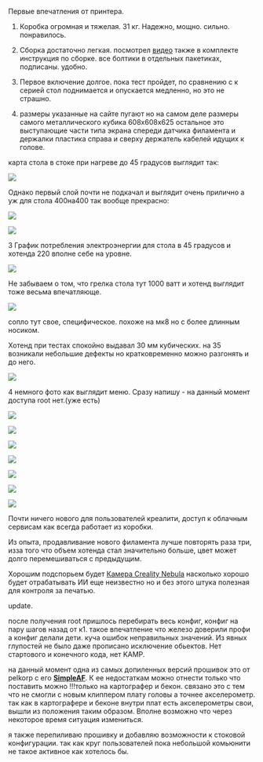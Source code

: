 Первые впечатления от принтера.

1. Коробка огромная и тяжелая. 31 кг. Надежно, мощно. сильно. понравилось.

2. Сборка достаточно легкая. посмотрел [видео](https://youtu.be/VDOPQRVCY3I?si=ck5SxVFJXiyOnVK2) также в комплекте инструкция по сборке. все болтики в отдельных пакетиках, подписаны. удобно.

3. Первое включение долгое. пока тест пройдет, по сравнению с к серией стол поднимается и опускается медленно, но это не страшно. 

4. размеры указанные на сайте пугают но на самом деле размеры самого металлического кубика 608х608х625 остальное это выступающие части типа экрана спереди датчика филамента и держалки пластика справа и сверху держатель кабелей идущих к голове.

карта стола в стоке при нагреве до 45 градусов выглядит так:

![](/images/map1.jpg) 

Однако первый слой почти не подкачал и выглядит очень прилично а уж для стола 400на400 так вообще прекрасно:

![](/images/first_layer.jpg)

![](/images/first_layer2.jpg)


3 График потребления электроэнергии для стола в 45 градусов и хотенда 220 вполне себе на уровне.

![](/images/watt.jpg)

 Не забываем о том, что грелка стола тут 1000 ватт и хотенд выглядит тоже весьма впечатляюще. 
 
 
![](/images/hotend.jpg)
 

сопло тут свое, специфическое. похоже на мк8 но с более длинным носиком.


 Хотенд при тестах спокойно выдавал 30 мм кубических. на 35 возникали небольшие дефекты но кратковременно можно разгонять и до него. 

 ![](/images/flowtest.jpg)



4 немного фото как выглядит меню. Сразу напишу - на данный момент доступа root нет.(уже есть) 

![](/images/menu1.jpg)

![](/images/menu2.jpg)

![](/images/menu3.jpg)

![](/images/menu4.jpg)

![](/images/menu5.jpg)

![](/images/menu6.jpg)

![](/images/menu7.jpg)

Почти ничего нового для пользователей креалити, доступ к облачным сервисам как всегда работает из коробки.

Из  опыта, продавливание нового филамента лучше повторять раза три, изза того что объем хотенда стал значительно больше, цвет может долго перемешиваться с предыдущим. 

Хорошим подспорьем будет [Камера Creality Nebula](https://aliexpress.ru/item/1005006159528565.html) насколько хорошо будет отрабатывать ИИ еще неизвестно но и без этого штука полезная  для контроля за печатью.

update. 

после получения root пришлось перебирать весь конфиг, конфиг на пару шагов назад от к1. такое впечатление что железо доверили профи а конфиг делали дети. куча ошибок неправильных значений. Из явных глупостей не было даже прописано исключение обьектов. Нет стартового и конечного кода, нет KAMP. 

на данный момент одна из самых допиленных версий прошивок это от pelkorp с его [**SimpleAF**](https://pellcorp.github.io/creality-wiki/).  К ее недостаткам можно отнести только что поставить можно !!!только на картографер и бекон. связано это с тем что не смогли с новым клиппером плату головы а точнее акселерометр. так как в картографере и беконе внутри плат есть акселерометры свои, вышли из положения таким образом.  Вполне возможно что через некоторое время ситуация измениться.  

я также перепиливаю прошивку и добавляю возможности к стоковой конфигурации. так как круг пользователей пока небольшой комьюнити не такое активное как хотелось бы.



